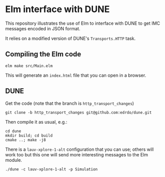 # Elm interface with DUNE

This repository illustrates the use of Elm to interface with DUNE to get IMC messages encoded in JSON format.

It relies on a modified version of DUNE's `Transports.HTTP` task.

## Compiling the Elm code

```
elm make src/Main.elm
```

This will generate an `index.html` file that you can open in a browser.

## DUNE

Get the code (note that the branch is `http_transport_changes`)

``` 
git clone -b http_transport_changes git@github.com:edrdo/dune.git
```

Then compile it as usual, e.g.:

```
cd dune
mkdir build; cd build
cmake ..; make -j8
``` 

There is a `lauv-xplore-1-alt` configuration that you can use;
others will work too but this one will send more interesting messages to the Elm module. 

```
./dune -c lauv-xplore-1-alt -p Simulation
``` 

